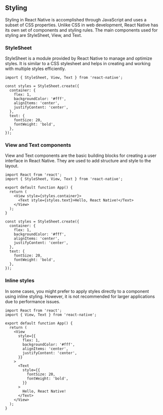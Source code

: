 ## Styling
Styling in React Native is accomplished through JavaScript and uses a subset of CSS properties. Unlike CSS in web development, React Native has its own set of components and styling rules. The main components used for styling are StyleSheet, View, and Text.

### StyleSheet
StyleSheet is a module provided by React Native to manage and optimize styles. It is similar to a CSS stylesheet and helps in creating and working with multiple styles efficiently.
```
import { StyleSheet, View, Text } from 'react-native';

const styles = StyleSheet.create({
  container: {
    flex: 1,
    backgroundColor: '#fff',
    alignItems: 'center',
    justifyContent: 'center',
  },
  text: {
    fontSize: 20,
    fontWeight: 'bold',
  },
});
```
### View and Text components
View and Text components are the basic building blocks for creating a user interface in React Native. They are used to add structure and style to the layout.
```
import React from 'react';
import { StyleSheet, View, Text } from 'react-native';

export default function App() {
  return (
    <View style={styles.container}>
      <Text style={styles.text}>Hello, React Native!</Text>
    </View>
  );
}

const styles = StyleSheet.create({
  container: {
    flex: 1,
    backgroundColor: '#fff',
    alignItems: 'center',
    justifyContent: 'center',
  },
  text: {
    fontSize: 20,
    fontWeight: 'bold',
  },
});
```
### Inline styles
In some cases, you might prefer to apply styles directly to a component using inline styling. However, it is not recommended for larger applications due to performance issues.
```
import React from 'react';
import { View, Text } from 'react-native';

export default function App() {
  return (
    <View
      style={{
        flex: 1,
        backgroundColor: '#fff',
        alignItems: 'center',
        justifyContent: 'center',
      }}
    >
      <Text
        style={{
          fontSize: 20,
          fontWeight: 'bold',
        }}
      >
        Hello, React Native!
      </Text>
    </View>
  );
}
```